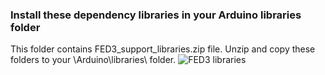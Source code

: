 ### Install these dependency libraries in your Arduino libraries folder <br>
This folder contains FED3_support_libraries.zip file. Unzip and copy these folders to your \Arduino\libraries\ folder.
![FED3 libraries](https://github.com/KravitzLabDevices/FED3/blob/main/photos/FED3_libraries.png)
